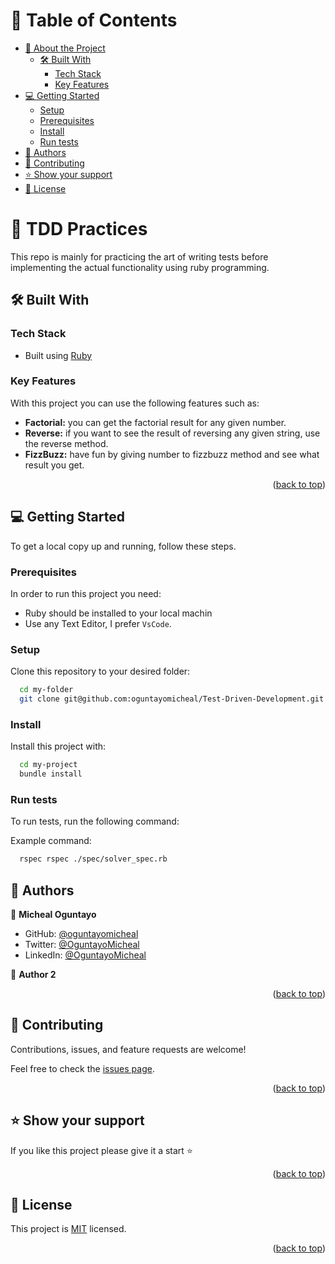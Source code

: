 <a name="readme-top"></a>

# 📗 Table of Contents

- [📖 About the Project](#about-project)
  - [🛠 Built With](#built-with)
    - [Tech Stack](#tech-stack)
    - [Key Features](#key-features)
- [💻 Getting Started](#getting-started)
  - [Setup](#setup)
  - [Prerequisites](#prerequisites)
  - [Install](#install)
  - [Run tests](#run-tests)
- [👥 Authors](#authors)
- [🤝 Contributing](#contributing)
- [⭐️ Show your support](#support)
- [📝 License](#license)

<!-- PROJECT DESCRIPTION -->

# 📖 TDD Practices <a name="about-project"></a>

This repo is mainly for practicing the art of writing tests before implementing the actual functionality using ruby programming.

## 🛠 Built With <a name="built-with"></a>

### Tech Stack <a name="tech-stack"></a>
- Built using [Ruby](https://www.ruby-lang.org/en/)

<!-- Features -->

### Key Features <a name="key-features"></a>

With this project you can use the following features such as:

- **Factorial:** you can get the factorial result for any given number.
- **Reverse:** if you want to see the result of reversing any given string, use the reverse method.
- **FizzBuzz:** have fun by giving number to fizzbuzz method and see what result you get.

<p align="right">(<a href="#readme-top">back to top</a>)</p>

<!-- GETTING STARTED -->

## 💻 Getting Started <a name="getting-started"></a>

To get a local copy up and running, follow these steps.

### Prerequisites

In order to run this project you need:

- Ruby should be installed to your local machin
- Use any Text Editor, I prefer `VsCode`.

### Setup

Clone this repository to your desired folder:

```sh
  cd my-folder
  git clone git@github.com:oguntayomicheal/Test-Driven-Development.git
```


### Install

Install this project with:

```sh
  cd my-project
  bundle install
```

### Run tests

To run tests, run the following command:

Example command:

```sh
  rspec rspec ./spec/solver_spec.rb
```

<!-- AUTHORS -->

## 👥 Authors <a name="authors"></a>

👤 **Micheal Oguntayo**

- GitHub: [@oguntayomicheal](https://github.com/oguntayomicheal)
- Twitter: [@OguntayoMicheal](https://twitter.com/Oguns_micky)
- LinkedIn: [@OguntayoMicheal](https://www.linkedin.com/in/ogunsmicky/)

👤 **Author 2**

<p align="right">(<a href="#readme-top">back to top</a>)</p>

<!-- CONTRIBUTING -->

## 🤝 Contributing <a name="contributing"></a>

Contributions, issues, and feature requests are welcome!

Feel free to check the [issues page](../../issues/).

<p align="right">(<a href="#readme-top">back to top</a>)</p>

<!-- SUPPORT -->

## ⭐️ Show your support <a name="support"></a>

If you like this project please give it a start ⭐️

<p align="right">(<a href="#readme-top">back to top</a>)</p>

## 📝 License <a name="license"></a>

This project is [MIT](./MIT.md) licensed.

<p align="right">(<a href="#readme-top">back to top</a>)</p>